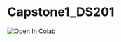 # Capstone1_DS201

[![Open In Colab](https://colab.research.google.com/assets/colab-badge.svg)]([https://github.com/safdavis/Capstone1_DS201/blob/main/Lab1.ipynb](https://colab.research.google.com/github/safdavis/COVID19_Tweets_Dataset/blob/main/Lab1.ipynb))
